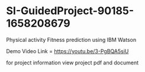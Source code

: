 # SI-GuidedProject-90185-1658208679
Physical activity Fitness prediction using IBM Watson


Demo Video Link = https://youtu.be/3-PgBQA5siU


for project information view project pdf and document
